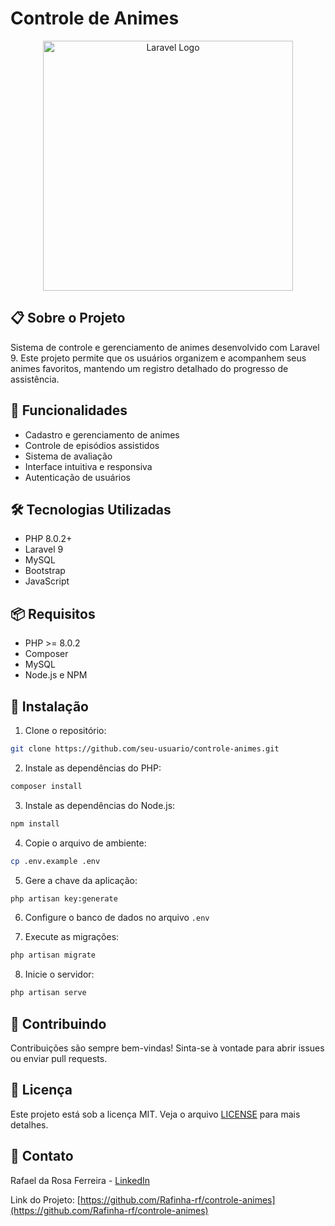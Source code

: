 # Controle de Animes

<p align="center">
  <img src="https://raw.githubusercontent.com/laravel/art/master/logo-lockup/5%20SVG/2%20CMYK/1%20Full%20Color/laravel-logolockup-cmyk-red.svg" width="400" alt="Laravel Logo">
</p>

## 📋 Sobre o Projeto

Sistema de controle e gerenciamento de animes desenvolvido com Laravel 9. Este projeto permite que os usuários organizem e acompanhem seus animes favoritos, mantendo um registro detalhado do progresso de assistência.

## 🚀 Funcionalidades

- Cadastro e gerenciamento de animes
- Controle de episódios assistidos
- Sistema de avaliação
- Interface intuitiva e responsiva
- Autenticação de usuários

## 🛠️ Tecnologias Utilizadas

- PHP 8.0.2+
- Laravel 9
- MySQL
- Bootstrap
- JavaScript

## 📦 Requisitos

- PHP >= 8.0.2
- Composer
- MySQL
- Node.js e NPM

## 🔧 Instalação

1. Clone o repositório:
```bash
git clone https://github.com/seu-usuario/controle-animes.git
```

2. Instale as dependências do PHP:
```bash
composer install
```

3. Instale as dependências do Node.js:
```bash
npm install
```

4. Copie o arquivo de ambiente:
```bash
cp .env.example .env
```

5. Gere a chave da aplicação:
```bash
php artisan key:generate
```

6. Configure o banco de dados no arquivo `.env`

7. Execute as migrações:
```bash
php artisan migrate
```

8. Inicie o servidor:
```bash
php artisan serve
```

## 🤝 Contribuindo

Contribuições são sempre bem-vindas! Sinta-se à vontade para abrir issues ou enviar pull requests.

## 📄 Licença

Este projeto está sob a licença MIT. Veja o arquivo [LICENSE](LICENSE) para mais detalhes.

## 📧 Contato

Rafael da Rosa Ferreira - [LinkedIn](https://www.linkedin.com/in/rafael-da-rosa-ferreira-3767181b6/)

Link do Projeto: [https://github.com/Rafinha-rf/controle-animes](https://github.com/Rafinha-rf/controle-animes)
